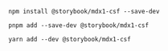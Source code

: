 ```shell renderer="common" language="js" packageManager="npm"
npm install @storybook/mdx1-csf --save-dev
```

```shell renderer="common" language="js" packageManager="pnpm"
pnpm add --save-dev @storybook/mdx1-csf
```

```shell renderer="common" language="js" packageManager="yarn"
yarn add --dev @storybook/mdx1-csf
```
